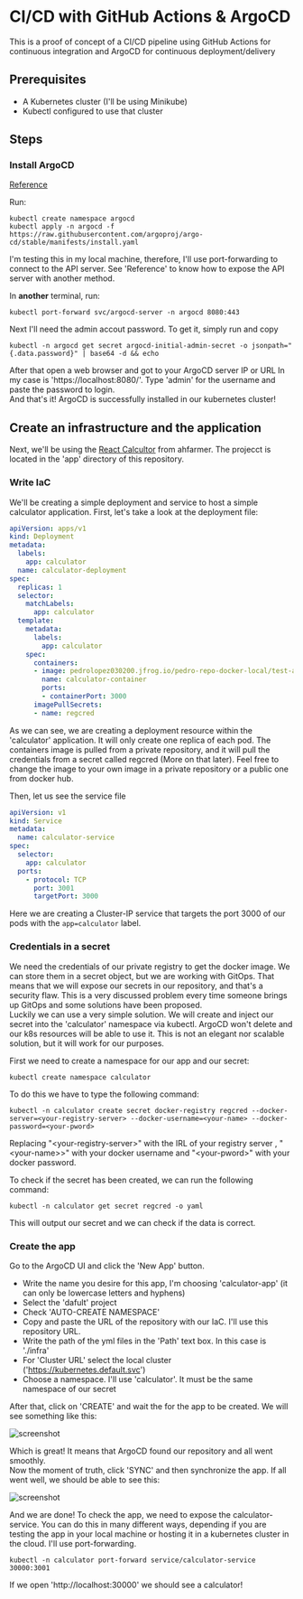 # CI/CD with GitHub Actions & ArgoCD

This is a proof of concept of a CI/CD pipeline using GitHub Actions for continuous integration and ArgoCD for continuous deployment/delivery

## Prerequisites

- A Kubernetes cluster (I'll be using Minikube)
- Kubectl configured to use that cluster

## Steps

### Install ArgoCD

[Reference](https://argo-cd.readthedocs.io/en/stable/getting_started/)

Run:

```console
kubectl create namespace argocd
kubectl apply -n argocd -f https://raw.githubusercontent.com/argoproj/argo-cd/stable/manifests/install.yaml
```

I'm testing this in my local machine, therefore, I'll use port-forwarding to connect to the API server. 
See 'Reference' to know how to expose the API server with another method.

In **another** terminal, run:

```console
kubectl port-forward svc/argocd-server -n argocd 8080:443
```

Next I'll need the admin accout password. To get it, simply run and copy

```console
kubectl -n argocd get secret argocd-initial-admin-secret -o jsonpath="{.data.password}" | base64 -d && echo
```

After that open a web browser and got to your ArgoCD server IP or URL In my case is 'https://localhost:8080/'.
Type 'admin' for the username and paste the password to login.  
And that's it! ArgoCD is successfully installed in our kubernetes cluster!

## Create an infrastructure and the application

Next, we'll be using the [React Calcultor](https://github.com/ahfarmer/calculator) from ahfarmer.
The projecct is located in the 'app' directory of this repository.

### Write IaC

We'll be creating a simple deployment and service to host a simple calculator application.
First, let's take a look at the deployment file:

```yml
apiVersion: apps/v1
kind: Deployment
metadata:
  labels:
    app: calculator
  name: calculator-deployment
spec:
  replicas: 1
  selector:
    matchLabels:
      app: calculator
  template:
    metadata:
      labels:
        app: calculator
    spec:
      containers:
      - image: pedrolopez030200.jfrog.io/pedro-repo-docker-local/test-app:v1.0.3
        name: calculator-container
        ports:
        - containerPort: 3000
      imagePullSecrets:
      - name: regcred
```

As we can see, we are creating a deployment resource within the 'calculator' application. It will only create one replica of each pod.
The containers image is pulled from a private repository, and it will pull the credentials from a secret called regcred (More on that later).
Feel free to change the image to your own image in a private repository or a public one from docker hub.

Then, let us see the service file

```yml
apiVersion: v1
kind: Service
metadata:
  name: calculator-service
spec:
  selector:
    app: calculator
  ports:
    - protocol: TCP
      port: 3001
      targetPort: 3000
```

Here we are creating a Cluster-IP service that targets the port 3000 of our pods with the `app=calculator` label.

### Credentials in a secret

We need the credentials of our private registry to get the docker image. We can store them in a secret object, but we are working with GitOps. That means that we will expose our secrets in our repository, and that's a security flaw. This is a very discussed problem every time someone brings up GitOps and some solutions have been proposed.  
Luckily we can use a very simple solution. We will create and inject our secret into the 'calculator' namespace via kubectl. ArgoCD won't delete and our k8s resources will be able to use it. This is not an elegant nor scalable solution, but it will work for our purposes.

First we need to create a namespace for our app and our secret:

```console
kubectl create namespace calculator
```

To do this we have to type the following command:

```console
kubectl -n calculator create secret docker-registry regcred --docker-server=<your-registry-server> --docker-username=<your-name> --docker-password=<your-pword>
```

Replacing "\<your-registry-server\>" with the IRL of your registry server , "\<your-name>\>" with your docker username and "\<your-pword\>" with your docker password.

To check if the secret has been created, we can run the following command:

```console
kubectl -n calculator get secret regcred -o yaml
```

This will output our secret and we can check if the data is correct.

### Create the app

Go to the ArgoCD UI and click the 'New App' button.

- Write the name you desire for this app, I'm choosing 'calculator-app' (it can only be lowercase letters and hyphens)
- Select the 'dafult' project
- Check 'AUTO-CREATE NAMESPACE'
- Copy and paste the URL of the repository with our IaC. I'll use this repository URL.
- Write the path of the yml files in the 'Path' text box. In this case is './infra'
- For 'Cluster URL' select the local cluster ('https://kubernetes.default.svc')
- Choose a namespace. I'll use 'calculator'.  It must be the same namespace of our secret

After that, click on 'CREATE' and wait the for the app to be created. We will see something like this:

![screenshot](https://github.com/PedroLopezITBA/CI-CD-Github-Actions-and-Argo/blob/main/images/app_created.png?raw=true)

Which is great! It means that ArgoCD found our repository and all went smoothly.  
Now the moment of truth, click 'SYNC' and then synchronize the app.
If all went well, we should be able to see this:

![screenshot](https://github.com/PedroLopezITBA/CI-CD-Github-Actions-and-Argo/blob/main/images/app_sync.png?raw=true)

And we are done! To check the app, we need to expose the calculator-service. You can do this in many different ways, depending if you are testing the app in your local machine or hosting it in a kubernetes cluster in the cloud. I'll use port-forwarding.

```console
kubectl -n calculator port-forward service/calculator-service 30000:3001
```

If we open 'http://localhost:30000' we should see a calculator!

